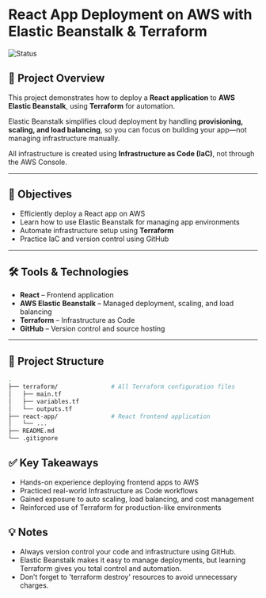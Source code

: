 # React App Deployment on AWS with Elastic Beanstalk & Terraform

![Status](https://img.shields.io/badge/status-In%20Development-yellow)

## 🚀 Project Overview

This project demonstrates how to deploy a **React application** to **AWS Elastic Beanstalk**, using **Terraform** for automation.

Elastic Beanstalk simplifies cloud deployment by handling **provisioning, scaling, and load balancing**, so you can focus on building your app—not managing infrastructure manually.

All infrastructure is created using **Infrastructure as Code (IaC)**, not through the AWS Console.

---

## 🎯 Objectives

- Efficiently deploy a React app on AWS
- Learn how to use Elastic Beanstalk for managing app environments
- Automate infrastructure setup using **Terraform**
- Practice IaC and version control using GitHub

---

## 🛠 Tools & Technologies

- **React** – Frontend application
- **AWS Elastic Beanstalk** – Managed deployment, scaling, and load balancing
- **Terraform** – Infrastructure as Code
- **GitHub** – Version control and source hosting

---

## 🧱 Project Structure

```bash
.
├── terraform/               # All Terraform configuration files
│   ├── main.tf
│   ├── variables.tf
│   └── outputs.tf
├── react-app/               # React frontend application
│   └── ...
├── README.md
└── .gitignore
```

## ✅ Key Takeaways

- Hands-on experience deploying frontend apps to AWS
- Practiced real-world Infrastructure as Code workflows
- Gained exposure to auto scaling, load balancing, and cost management
- Reinforced use of Terraform for production-like environments

## 💡 Notes

- Always version control your code and infrastructure using GitHub.
- Elastic Beanstalk makes it easy to manage deployments, but learning Terraform gives you total control and automation.
- Don’t forget to 'terraform destroy' resources to avoid unnecessary charges.
